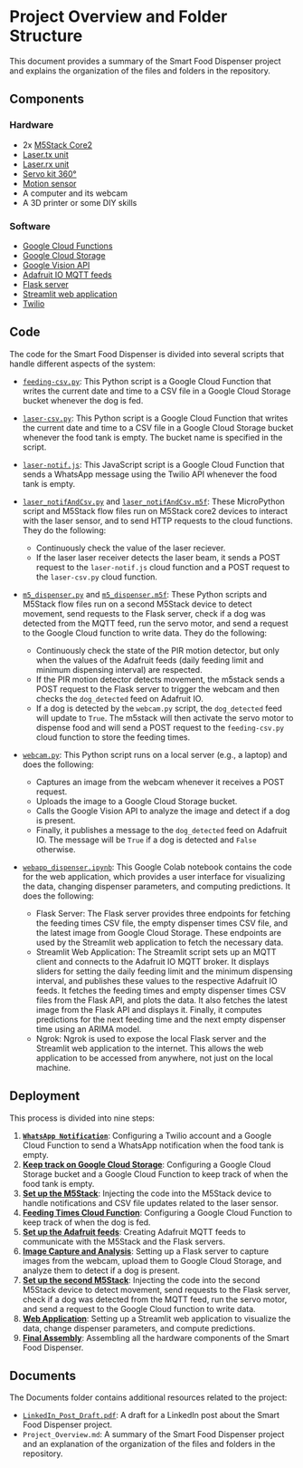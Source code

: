 # Project Overview and Folder Structure

This document provides a summary of the Smart Food Dispenser project and explains the organization of the files and folders in the repository.

## Components

### Hardware
- 2x [M5Stack Core2](https://shop.m5stack.com/products/m5stack-core2-esp32-iot-development-kit)
- [Laser.tx unit](https://shop.m5stack.com/products/laser-tx-unit)
- [Laser.rx unit](https://shop.m5stack.com/products/laser-rx-unit)
- [Servo kit 360°](https://shop.m5stack.com/products/servo-kit-360)
- [Motion sensor](https://shop.m5stack.com/products/pir-module)
- A computer and its webcam
- A 3D printer or some DIY skills

### Software
- [Google Cloud Functions](https://cloud.google.com/functions)
- [Google Cloud Storage](https://cloud.google.com/storage)
- [Google Vision API](https://cloud.google.com/vision)
- [Adafruit IO MQTT feeds](https://io.adafruit.com/)
- [Flask server](https://flask.palletsprojects.com/)
- [Streamlit web application](https://streamlit.io/)
- [Twilio](https://www.twilio.com/)

## Code

The code for the Smart Food Dispenser is divided into several scripts that handle different aspects of the system:

- [`feeding-csv.py`](https://github.com/stefarine/smart_food_dispenser/blob/main/Code/Cloud/feeding-csv.py): This Python script is a Google Cloud Function that writes the current date and time to a CSV file in a Google Cloud Storage bucket whenever the dog is fed. 

- [`laser-csv.py`](https://github.com/stefarine/smart_food_dispenser/blob/main/Code/Cloud/laser-csv.py): This Python script is a Google Cloud Function that writes the current date and time to a CSV file in a Google Cloud Storage bucket whenever the food tank is empty. The bucket name is specified in the script.

- [`laser-notif.js`](https://github.com/stefarine/smart_food_dispenser/blob/main/Code/Cloud/laser-notif.js): This JavaScript script is a Google Cloud Function that sends a WhatsApp message using the Twilio API whenever the food tank is empty.

- [`laser_notifAndCsv.py`](https://github.com/stefarine/smart_food_dispenser/blob/main/Code/m5Stack/laser_notifAndCsv.py) and [`laser_notifAndCsv.m5f`](https://github.com/stefarine/smart_food_dispenser/blob/main/Code/m5Stack/laser_notifAndCsv.m5f): These MicroPython script and M5Stack flow files run on M5Stack core2 devices to interact with the laser sensor, and to send HTTP requests to the cloud functions. They do the following:
   - Continuously check the value of the laser reciever.
   - If the laser laser receiver detects the laser beam, it sends a POST request to the `laser-notif.js` cloud function and a POST request to the `laser-csv.py` cloud function.
   
- [`m5_dispenser.py`](https://github.com/stefarine/smart_food_dispenser/blob/main/Code/m5Stack/m5_dispenser.py) and [`m5_dispenser.m5f`](https://github.com/stefarine/smart_food_dispenser/blob/main/Code/m5Stack/m5_dispenser.m5f): These Python scripts and M5Stack flow files run on a second M5Stack device to detect movement, send requests to the Flask server, check if a dog was detected from the MQTT feed, run the servo motor, and send a request to the Google Cloud function to write data. They do the following:
   - Continuously check the state of the PIR motion detector, but only when the values of the Adafruit feeds (daily feeding limit and minimum dispensing interval) are respected.
   - If the PIR motion detector detects movement, the m5stack sends a POST request to the Flask server to trigger the webcam and then checks the `dog_detected` feed on Adafruit IO.
   - If a dog is detected by the `webcam.py` script, the `dog_detected` feed will update to `True`. The m5stack will then activate the servo motor to dispense food and will  send a POST request to the `feeding-csv.py` cloud function to store the feeding times. 
 
- [`webcam.py`](https://github.com/stefarine/smart_food_dispenser/blob/main/Code/Local/webcam.py): This Python script runs on a local server (e.g., a laptop) and does the following:
   - Captures an image from the webcam whenever it receives a POST request.
   - Uploads the image to a Google Cloud Storage bucket.
   - Calls the Google Vision API to analyze the image and detect if a dog is present.
   - Finally, it publishes a message to the `dog_detected` feed on Adafruit IO. The message will be `True` if a dog is detected and `False` otherwise.

- [`webapp_dispenser.ipynb`](https://github.com/stefarine/smart_food_dispenser/blob/main/Code/WebApp/webapp_dispenser.ipynb): This Google Colab notebook contains the code for the web application, which provides a user interface for visualizing the data, changing dispenser parameters, and computing predictions. It does the following:
   - Flask Server: The Flask server provides three endpoints for fetching the feeding times CSV file, the empty dispenser times CSV file, and the latest image from Google Cloud Storage. These endpoints are used by the Streamlit web application to fetch the necessary data.
   - Streamlit Web Application: The Streamlit script sets up an MQTT client and connects to the Adafruit IO MQTT broker. It displays sliders for setting the daily feeding limit and the minimum dispensing interval, and publishes these values to the respective Adafruit IO feeds. It fetches the feeding times and empty dispenser times CSV files from the Flask API, and plots the data. It also fetches the latest image from the Flask API and displays it. Finally, it computes predictions for the next feeding time and the next empty dispenser time using an ARIMA model.
   - Ngrok: Ngrok is used to expose the local Flask server and the Streamlit web application to the internet. This allows the web application to be accessed from anywhere, not just on the local machine.


## Deployment

This process is divided into nine steps:

1. [**`WhatsApp Notification`**](https://github.com/stefarine/smart_food_dispenser/blob/main/Deployment/step1.md): Configuring a Twilio account and a Google Cloud Function to send a WhatsApp notification when the food tank is empty.
2. [**Keep track on Google Cloud Storage**](https://github.com/stefarine/smart_food_dispenser/blob/main/Deployment/step2.md): Configuring a Google Cloud Storage bucket and a Google Cloud Function to keep track of when the food tank is empty.
3. [**Set up the M5Stack**](https://github.com/stefarine/smart_food_dispenser/blob/main/Deployment/step3.md): Injecting the code into the M5Stack device to handle notifications and CSV file updates related to the laser sensor.
4. [**Feeding Times Cloud Function**](https://github.com/stefarine/smart_food_dispenser/blob/main/Deployment/step4.md): Configuring a Google Cloud Function to keep track of when the dog is fed.
5. [**Set up the Adafruit feeds**](https://github.com/stefarine/smart_food_dispenser/blob/main/Deployment/step5.md): Creating Adafruit MQTT feeds to communicate with the M5Stack and the Flask servers.
6. [**Image Capture and Analysis**](https://github.com/stefarine/smart_food_dispenser/blob/main/Deployment/step6.md): Setting up a Flask server to capture images from the webcam, upload them to Google Cloud Storage, and analyze them to detect if a dog is present.
7. [**Set up the second M5Stack**](https://github.com/stefarine/smart_food_dispenser/blob/main/Deployment/step7.md): Injecting the code into the second M5Stack device to detect movement, send requests to the Flask server, check if a dog was detected from the MQTT feed, run the servo motor, and send a request to the Google Cloud function to write data.
8. [**Web Application**](https://github.com/stefarine/smart_food_dispenser/blob/main/Deployment/step8.md): Setting up a Streamlit web application to visualize the data, change dispenser parameters, and compute predictions.
9. [**Final Assembly**](https://github.com/stefarine/smart_food_dispenser/blob/main/Deployment/step9.md): Assembling all the hardware components of the Smart Food Dispenser.

## Documents

The Documents folder contains additional resources related to the project:

- [`LinkedIn_Post_Draft.pdf`](https://github.com/stefarine/smart_food_dispenser/blob/main/Documents/LinkdIn_Post_Draft.pdf): A draft for a LinkedIn post about the Smart Food Dispenser project.
- `Project_Overview.md`: A summary of the Smart Food Dispenser project and an explanation of the organization of the files and folders in the repository.
